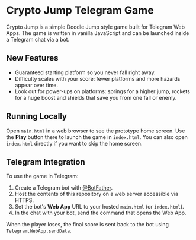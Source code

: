 # Crypto Jump Telegram Game

Crypto Jump is a simple Doodle Jump style game built for Telegram Web Apps. The game is written in vanilla JavaScript and can be launched inside a Telegram chat via a bot.

## New Features

- Guaranteed starting platform so you never fall right away.
- Difficulty scales with your score: fewer platforms and more hazards appear over time.
- Look out for power-ups on platforms: springs for a higher jump, rockets for a huge boost and shields that save you from one fall or enemy.

## Running Locally

Open `main.html` in a web browser to see the prototype home screen. Use the **Play** button there to launch the game in `index.html`. You can also open `index.html` directly if you want to skip the home screen.

## Telegram Integration

To use the game in Telegram:

1. Create a Telegram bot with [@BotFather](https://t.me/BotFather).
2. Host the contents of this repository on a web server accessible via HTTPS.
3. Set the bot's **Web App** URL to your hosted `main.html` (or `index.html`).
4. In the chat with your bot, send the command that opens the Web App.

When the player loses, the final score is sent back to the bot using `Telegram.WebApp.sendData`.

